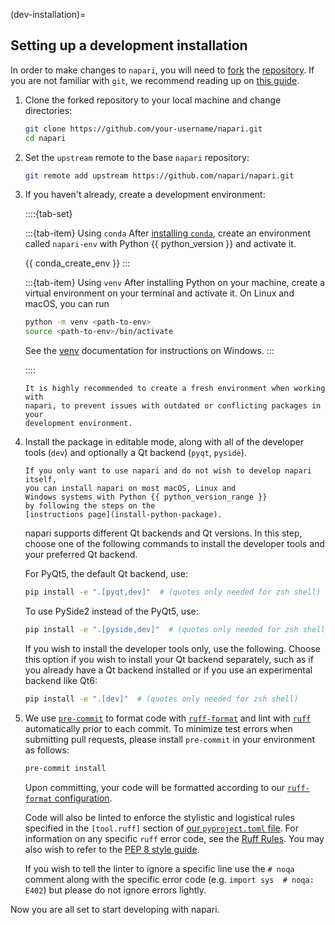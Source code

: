 (dev-installation)=
## Setting up a development installation

In order to make changes to `napari`, you will need to [fork](https://docs.github.com/en/get-started/exploring-projects-on-github/contributing-to-a-project) the
[repository](https://github.com/napari/napari). If you are not familiar with `git`, we recommend reading up on [this guide](https://docs.github.com/en/get-started/using-git/about-git#basic-git-commands).

1. Clone the forked repository to your local machine and change directories:

    ```sh
    git clone https://github.com/your-username/napari.git
    cd napari
    ```

2. Set the `upstream` remote to the base `napari` repository:

    ```sh
    git remote add upstream https://github.com/napari/napari.git
    ```

3. If you haven't already, create a development environment:

    ::::{tab-set}

    :::{tab-item} Using `conda`
    After [installing `conda`](https://www.anaconda.com/download), create an environment called `napari-env` with Python {{ python_version }} and activate it.

    {{ conda_create_env }}
    :::

    :::{tab-item} Using `venv`
    After installing Python on your machine, create a virtual environment on your terminal and activate it. On Linux and macOS, you can run
    ```sh
    python -m venv <path-to-env>
    source <path-to-env>/bin/activate
    ```
    See the [venv](https://docs.python.org/3/library/venv.html) documentation for instructions on Windows.
    :::

    ::::

    ```{note}
    It is highly recommended to create a fresh environment when working with
    napari, to prevent issues with outdated or conflicting packages in your
    development environment.
    ```

4. Install the package in editable mode, along with all of the developer tools (`dev`)
   and optionally a Qt backend (`pyqt`, `pyside`).

    ```{note}
    If you only want to use napari and do not wish to develop napari itself,
    you can install napari on most macOS, Linux and
    Windows systems with Python {{ python_version_range }}
    by following the steps on the
    [instructions page](install-python-package).
    ```

    napari supports different Qt backends and Qt versions. In this step, choose one of the following
    commands to install the developer tools and your preferred Qt backend.

    For PyQt5, the default Qt backend, use:
    ```sh
    pip install -e ".[pyqt,dev]"  # (quotes only needed for zsh shell)
    ```

    To use PySide2 instead of the PyQt5, use:
    ```sh
    pip install -e ".[pyside,dev]"  # (quotes only needed for zsh shell)
    ```

    If you wish to install the developer tools only, use the following. Choose
    this option if you wish to install your Qt backend separately, such as if you already have
    a Qt backend installed or if you use an experimental backend like Qt6:
    ```sh
    pip install -e ".[dev]"  # (quotes only needed for zsh shell)
    ```

5. We use [`pre-commit`](https://pre-commit.com) to format code with
   [`ruff-format`](https://docs.astral.sh/ruff/formatter/) and lint with
   [`ruff`](https://github.com/astral-sh/ruff) automatically prior to each commit.
   To minimize test errors when submitting pull requests, please install `pre-commit`
   in your environment as follows:

   ```sh
   pre-commit install
   ```

   Upon committing, your code will be formatted according to our [`ruff-format`
   configuration](https://github.com/napari/napari/blob/main/pyproject.toml).

   Code will also be linted to enforce the stylistic and logistical rules specified
   in the `[tool.ruff]` section of
   [our `pyproject.toml` file](https://github.com/napari/napari/blob/main/pyproject.toml). 
   For information on any specific `ruff` error code, see the
   [Ruff Rules](https://docs.astral.sh/ruff/rules/).  You may also wish to refer
   to the [PEP 8 style guide](https://peps.python.org/pep-0008/).

   If you wish to tell the linter to ignore a specific line use the `# noqa`
   comment along with the specific error code (e.g. `import sys  # noqa: E402`) but
   please do not ignore errors lightly.

Now you are all set to start developing with napari.

